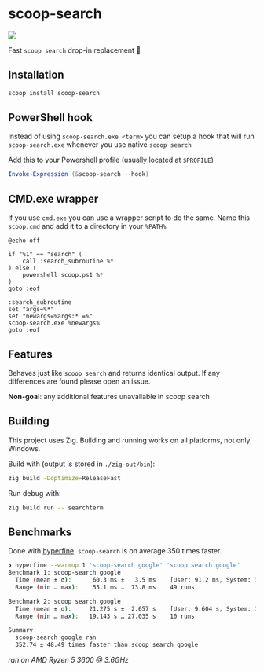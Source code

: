 # scoop-search

[![](https://github.com/shilangyu/scoop-search/workflows/ci/badge.svg)](https://github.com/shilangyu/scoop-search/actions)

Fast `scoop search` drop-in replacement 🚀

## Installation

```sh
scoop install scoop-search
```

## PowerShell hook

Instead of using `scoop-search.exe <term>` you can setup a hook that will run `scoop-search.exe` whenever you use native `scoop search`

Add this to your Powershell profile (usually located at `$PROFILE`)

```ps1
Invoke-Expression (&scoop-search --hook)
```

## CMD.exe wrapper

If you use `cmd.exe` you can use a wrapper script to do the same. Name this `scoop.cmd` and add it to
a directory in your `%PATH%`

```
@echo off

if "%1" == "search" (
    call :search_subroutine %*
) else (
    powershell scoop.ps1 %*
)
goto :eof

:search_subroutine
set "args=%*"
set "newargs=%args:* =%"
scoop-search.exe %newargs%
goto :eof
```

## Features

Behaves just like `scoop search` and returns identical output. If any differences are found please open an issue.

**Non-goal**: any additional features unavailable in scoop search

## Building

This project uses Zig. Building and running works on all platforms, not only Windows.

Build with (output is stored in `./zig-out/bin`):

```sh
zig build -Doptimize=ReleaseFast
```

Run debug with:

```sh
zig build run -- searchterm
```

## Benchmarks

Done with [hyperfine](https://github.com/sharkdp/hyperfine). `scoop-search` is on average 350 times faster.

```sh
❯ hyperfine --warmup 1 'scoop-search google' 'scoop search google'
Benchmark 1: scoop-search google
  Time (mean ± σ):      60.3 ms ±   3.5 ms    [User: 91.2 ms, System: 394.2 ms]
  Range (min … max):    55.1 ms …  73.8 ms    49 runs

Benchmark 2: scoop search google
  Time (mean ± σ):     21.275 s ±  2.657 s    [User: 9.604 s, System: 11.789 s]
  Range (min … max):   19.143 s … 27.035 s    10 runs

Summary
  scoop-search google ran
  352.74 ± 48.49 times faster than scoop search google
```

_ran on AMD Ryzen 5 3600 @ 3.6GHz_

